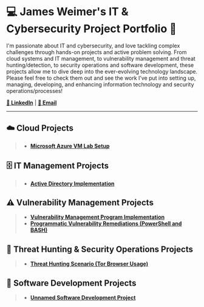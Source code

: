 # 💻 James Weimer's IT & Cybersecurity Project Portfolio 🔐

I'm passionate about IT and cybersecurity, and love tackling complex challenges through hands-on projects and active problem solving. From cloud systems and IT management, to vulnerability management and threat hunting/detection, to security operations and software development, these projects allow me to dive deep into the ever-evolving technology landscape. Please feel free to check them out and see the work I’ve put into setting up, managing, developing, and enhancing information technology and security operations/processes!

**[🔗 LinkedIn](https://www.linkedin.com)** | **[📧 Email](https://www.google.com)**

<hr/>

## ☁️ Cloud Projects
> - **[Microsoft Azure VM Lab Setup](https://www.github.com)**

## 🗄️ IT Management Projects
> - **[Active Directory Implementation](https://www.github.com)**

## ⚠️ Vulnerability Management Projects
> - **[Vulnerability Management Program Implementation](https://www.github.com)**
> - **[Programmatic Vulnerability Remediations (PowerShell and BASH)](https://www.github.com)**

## 🚨 Threat Hunting & Security Operations Projects
> - **[Threat Hunting Scenario (Tor Browser Usage)](https://www.github.com)**

## 💾 Software Development Projects
> - **[Unnamed Software Development Project](https://www.github.com)**

